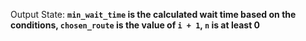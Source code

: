 Output State: **`min_wait_time` is the calculated wait time based on the conditions, `chosen_route` is the value of `i + 1`, `n` is at least 0**